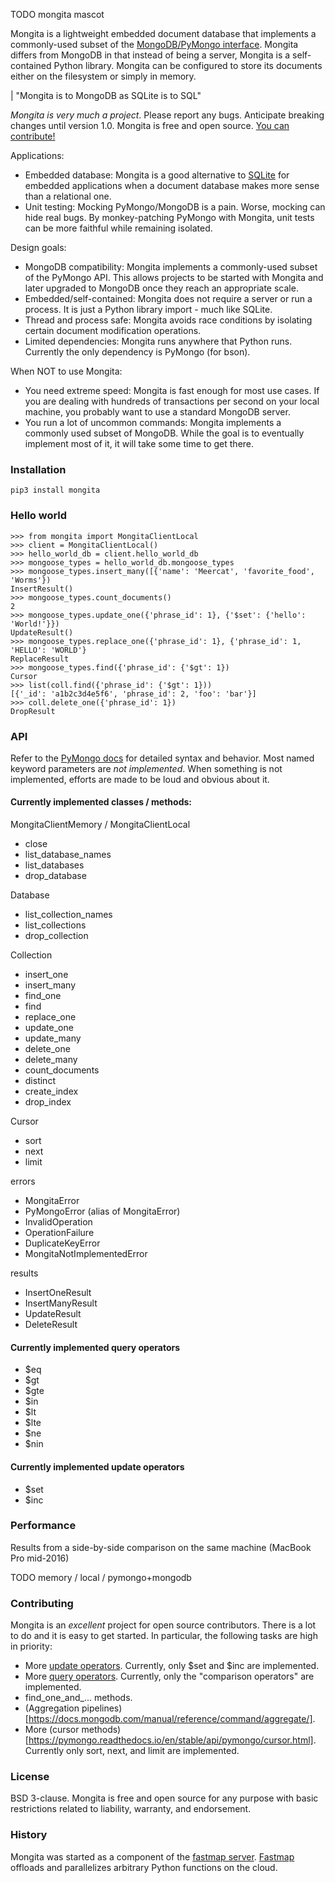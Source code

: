 TODO mongita mascot

Mongita is a lightweight embedded document database that implements a commonly-used subset of the [MongoDB/PyMongo interface](https://pymongo.readthedocs.io/en/stable/). Mongita differs from MongoDB in that instead of being a server, Mongita is a self-contained Python library.  Mongita can be configured to store its documents either on the filesystem or simply in memory.

| "Mongita is to MongoDB as SQLite is to SQL"

*Mongita is very much a project*. Please report any bugs. Anticipate breaking changes until version 1.0. Mongita is free and open source. [You can contribute!]((#contributing))

Applications:
- Embedded database: Mongita is a good alternative to [SQLite](https://www.sqlite.org/index.html) for embedded applications when a document database makes more sense than a relational one.
- Unit testing: Mocking PyMongo/MongoDB is a pain. Worse, mocking can hide real bugs. By monkey-patching PyMongo with Mongita, unit tests can be more faithful while remaining isolated.
 
Design goals:
- MongoDB compatibility: Mongita implements a commonly-used subset of the PyMongo API. This allows projects to be started with Mongita and later upgraded to MongoDB once they reach an appropriate scale.
- Embedded/self-contained: Mongita does not require a server or run a process. It is just a Python library import - much like SQLite.
- Thread and process safe: Mongita avoids race conditions by isolating certain document modification operations.
- Limited dependencies: Mongita runs anywhere that Python runs. Currently the only dependency is PyMongo (for bson).

When NOT to use Mongita:
- You need extreme speed: Mongita is fast enough for most use cases. If you are dealing with hundreds of transactions per second on your local machine, you probably want to use a standard MongoDB server.
- You run a lot of uncommon commands: Mongita implements a commonly used subset of MongoDB. While the goal is to eventually implement most of it, it will take some time to get there.

### Installation

    pip3 install mongita

###  Hello world

    >>> from mongita import MongitaClientLocal
    >>> client = MongitaClientLocal()
    >>> hello_world_db = client.hello_world_db
    >>> mongoose_types = hello_world_db.mongoose_types
    >>> mongoose_types.insert_many([{'name': 'Meercat', 'favorite_food', 'Worms'})
    InsertResult()
    >>> mongoose_types.count_documents()
    2
    >>> mongoose_types.update_one({'phrase_id': 1}, {'$set': {'hello': 'World!'}})
    UpdateResult()
    >>> mongoose_types.replace_one({'phrase_id': 1}, {'phrase_id': 1, 'HELLO': 'WORLD'}
    ReplaceResult
    >>> mongoose_types.find({'phrase_id': {'$gt': 1})
    Cursor
    >>> list(coll.find({'phrase_id': {'$gt': 1}))
    [{'_id': 'a1b2c3d4e5f6', 'phrase_id': 2, 'foo': 'bar'}]
    >>> coll.delete_one({'phrase_id': 1})
    DropResult

### API

Refer to the [PyMongo docs](https://pymongo.readthedocs.io/en/stable/api/index.html) for detailed syntax and behavior. Most named keyword parameters are *not implemented*. When something is not implemented, efforts are made to be loud and obvious about it.

#### Currently implemented classes / methods:

MongitaClientMemory / MongitaClientLocal
- close
- list_database_names
- list_databases
- drop_database

Database
- list_collection_names
- list_collections
- drop_collection

Collection
- insert_one
- insert_many
- find_one
- find
- replace_one
- update_one
- update_many
- delete_one
- delete_many
- count_documents
- distinct
- create_index
- drop_index

Cursor
- sort
- next
- limit

errors
- MongitaError 
- PyMongoError (alias of MongitaError)
- InvalidOperation
- OperationFailure
- DuplicateKeyError
- MongitaNotImplementedError

results
- InsertOneResult
- InsertManyResult
- UpdateResult
- DeleteResult

#### Currently implemented query operators

- $eq   
- $gt   
- $gte  
- $in 
- $lt 
- $lte
- $ne   
- $nin 

#### Currently implemented update operators

- $set
- $inc

### Performance

Results from a side-by-side comparison on the same machine (MacBook Pro mid-2016)

TODO memory / local / pymongo+mongodb

### Contributing

Mongita is an *excellent* project for open source contributors. There is a lot to do and it is easy to get started. In particular, the following tasks are high in priority:
- More [update operators](https://docs.mongodb.com/manual/reference/operator/update/#id1). Currently, only $set and $inc are implemented.
- More [query operators](https://docs.mongodb.com/manual/reference/operator/query/). Currently, only the "comparison operators" are implemented.
- find_one_and_... methods.
- (Aggregation pipelines)[https://docs.mongodb.com/manual/reference/command/aggregate/].
- More (cursor methods)[https://pymongo.readthedocs.io/en/stable/api/pymongo/cursor.html]. Currently only sort, next, and limit are implemented.

### License

BSD 3-clause. Mongita is free and open source for any purpose with basic restrictions related to liability, warranty, and endorsement.

### History

Mongita was started as a component of the [fastmap server](https://github.com/fastmap-io). [Fastmap](https://fastmap.io) offloads and parallelizes arbitrary Python functions on the cloud.
